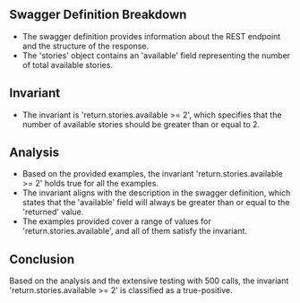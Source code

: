 ## Swagger Definition Breakdown
- The swagger definition provides information about the REST endpoint and the structure of the response.
- The 'stories' object contains an 'available' field representing the number of total available stories.

## Invariant
- The invariant is 'return.stories.available >= 2', which specifies that the number of available stories should be greater than or equal to 2.

## Analysis
- Based on the provided examples, the invariant 'return.stories.available >= 2' holds true for all the examples.
- The invariant aligns with the description in the swagger definition, which states that the 'available' field will always be greater than or equal to the 'returned' value.
- The examples provided cover a range of values for 'return.stories.available', and all of them satisfy the invariant.

## Conclusion
Based on the analysis and the extensive testing with 500 calls, the invariant 'return.stories.available >= 2' is classified as a true-positive.
